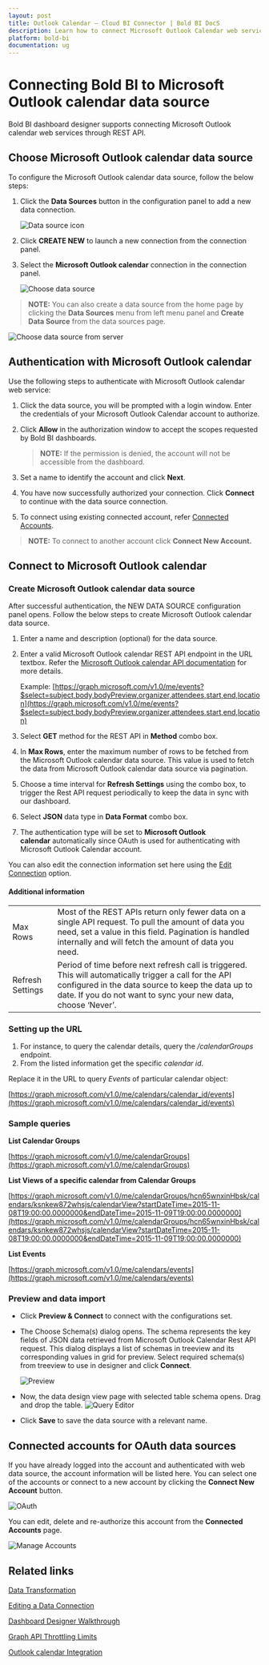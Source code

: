 ```yaml
---
layout: post
title: Outlook Calendar – Cloud BI Connector | Bold BI DocS
description: Learn how to connect Microsoft Outlook Calendar web service using OAuth-based authentication through REST API endpoint with Bold BI Cloud.
platform: bold-bi
documentation: ug
---
```


# Connecting Bold BI to Microsoft Outlook calendar data source
Bold BI dashboard designer supports connecting Microsoft Outlook calendar web services through REST API. 

## Choose Microsoft Outlook calendar data source
To configure the Microsoft Outlook calendar data source, follow the below steps:
1. Click the **Data Sources** button in the configuration panel to add a new data connection.

   ![Data source icon](/static/assets/cloud/working-with-datasource/data-connectors/images/common/DataSourcesIcon.png)

2. Click **CREATE NEW** to launch a new connection from the connection panel.
3. Select the **Microsoft Outlook calendar** connection in the connection panel.

   ![Choose data source](/static/assets/cloud/working-with-datasource/data-connectors/images/OutlookCalendar/ChooseDS.png)

> **NOTE:** You can also create a data source from the home page by clicking the **Data Sources** menu from left menu panel and **Create Data Source** from the data sources page.

   ![Choose data source from server](/static/assets/cloud/working-with-datasource/data-connectors/images/OutlookCalendar/ChooseDS_Server.png)

## Authentication with Microsoft Outlook calendar
Use the following steps to authenticate with Microsoft Outlook calendar web service:

1. Click the data source, you will be prompted with a login window. Enter the credentials of your Microsoft Outlook Calendar account to authorize.
2. Click **Allow** in the authorization window to accept the scopes requested by Bold BI dashboards.

   > **NOTE:** If the permission is denied, the account will not be accessible from the dashboard.

3. Set a name to identify the account and click **Next**. 
4. You have now successfully authorized your connection. Click **Connect** to continue with the data source connection.
5. To connect using existing connected account, refer [Connected Accounts](/cloud-bi/working-with-data-source/data-connectors/outlook-calendar/#connected-accounts-for-oauth-data-sources).

> **NOTE:** To connect to another account click **Connect New Account.**


## Connect to Microsoft Outlook calendar
### Create Microsoft Outlook calendar data source
After successful authentication, the NEW DATA SOURCE configuration panel opens. Follow the below steps to create Microsoft Outlook calendar data source.
1. Enter a name and description (optional) for the data source.
2. Enter a valid Microsoft Outlook calendar REST API endpoint in the URL textbox. Refer the [Microsoft Outlook calendar API documentation](https://docs.microsoft.com/en-us/graph/api/resources/event?view=graph-rest-1.0) for more details.

    Example: [https://graph.microsoft.com/v1.0/me/events?$select=subject,body,bodyPreview,organizer,attendees,start,end,location](https://graph.microsoft.com/v1.0/me/events?$select=subject,body,bodyPreview,organizer,attendees,start,end,location)

3. Select **GET** method for the REST API in **Method** combo box.
4. In **Max Rows**, enter the maximum number of rows to be fetched from the Microsoft Outlook calendar data source. This value is used to fetch the data from Microsoft Outlook calendar data source via pagination.
5. Choose a time interval for **Refresh Settings** using the combo box, to trigger the Rest API request periodically to keep the data in sync with our dashboard.  
6. Select **JSON** data type in **Data Format** combo box.
7. The authentication type will be set to **Microsoft Outlook calendar** automatically since OAuth is used for authenticating with Microsoft Outlook Calendar account.

You can also edit the connection information set here using the [Edit Connection](/cloud-bi/working-with-data-source/editing-a-data-connection/) option.

#### Additional information
<table width="600">
<tr>
<td>
Max Rows
</td>
<td>
Most of the REST APIs return only fewer data on a single API request. To pull the amount of data you need, set a value in this field.  
Pagination is handled internally and will fetch the amount of data you need.
</td>
</tr>
<tr>
<td>
Refresh Settings
</td>
<td>
Period of time before next refresh call is triggered. This will automatically trigger a call for the API configured in the data source to keep the data up to date. If you do not want to sync your new data, choose ‘Never’.
</td>
</tr>
</table>

### Setting up the URL
1. For instance, to query the calendar details, query the <i>/calendarGroups</i> endpoint.
3. From the listed information get the specific *calendar id*.

Replace it in the URL to query *Events* of particular calendar object:

[https://graph.microsoft.com/v1.0/me/calendars/calendar_id/events](https://graph.microsoft.com/v1.0/me/calendars/calendar_id/events)

### Sample queries
**List Calendar Groups**

[https://graph.microsoft.com/v1.0/me/calendarGroups](https://graph.microsoft.com/v1.0/me/calendarGroups)

**List Views of a specific calendar from Calendar Groups**

[https://graph.microsoft.com/v1.0/me/calendarGroups/hcn65wnxinHbsk/calendars/ksnkew872whsjs/calendarView?startDateTime=2015-11-08T19:00:00.0000000&endDateTime=2015-11-09T19:00:00.0000000](https://graph.microsoft.com/v1.0/me/calendarGroups/hcn65wnxinHbsk/calendars/ksnkew872whsjs/calendarView?startDateTime=2015-11-08T19:00:00.0000000&endDateTime=2015-11-09T19:00:00.0000000)

**List Events**

[https://graph.microsoft.com/v1.0/me/calendars/events](https://graph.microsoft.com/v1.0/me/calendars/events)

### Preview and data import
* Click **Preview & Connect** to connect with the configurations set.
* The Choose Schema(s) dialog opens. The schema represents the key fields of JSON data retrieved from Microsoft Outlook Calendar Rest API request. This dialog displays a list of schemas in treeview and its corresponding values in grid for preview. Select required schema(s) from treeview to use in designer and click **Connect**.

   ![Preview](/static/assets/cloud/working-with-datasource/data-connectors/images/common/Preview.png)

* Now, the data design view page with selected table schema opens. Drag and drop the table.
   ![Query Editor](/static/assets/cloud/working-with-datasource/data-connectors/images/common/QueryEditor.png)

* Click **Save** to save the data source with a relevant name.

## Connected accounts for OAuth data sources
If you have already logged into the account and authenticated with web data source, the account information will be listed here. You can select one of the accounts or connect to a new account by clicking the **Connect New Account** button.

   ![OAuth](/static/assets/cloud/working-with-datasource/data-connectors/images/OutlookCalendar/OAuthDS.png)

You can edit, delete and re-authorize this account from the **Connected Accounts** page.

   ![Manage Accounts](/static/assets/cloud/working-with-datasource/data-connectors/images/OutlookCalendar/ManageDS.png)

## Related links
[Data Transformation](/cloud-bi/working-with-data-source/transforming-data/joining-table/)

[Editing a Data Connection](/cloud-bi/working-with-data-source/editing-a-data-connection/)   

[Dashboard Designer Walkthrough](/cloud-bi/getting-started/quick-start/)

[Graph API Throttling Limits](https://docs.microsoft.com/en-us/graph/throttling?toc=.%2Fref%2Ftoc.json&view=graph-rest-1.0)

[Outlook calendar Integration](https://www.boldbi.com/integrations/outlook-calendar?utm_source=syncfusion&utm_medium=documentation&utm_campaign=boldbimsoutlookcalendarintegration)